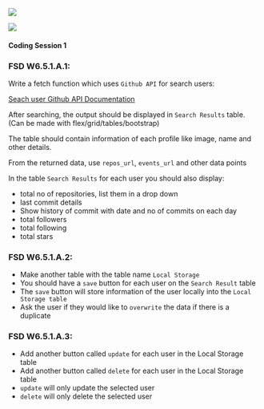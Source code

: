 ![](https://img.shields.io/badge/MASAI-SPARTANS-red?logo=&style=for-the-badge)

![](https://img.shields.io/badge/WEEK6-DAY5-green)

#### Coding Session 1
### FSD W6.5.1.A.1:

Write a fetch function which uses `Github API` for search users:

[Seach user Github API Documentation](https://developer.github.com/v3/search/#search-users)

After searching, the output should be displayed in `Search Results` table.
(Can be made with flex/grid/tables/bootstrap)

The table should contain information of each profile like image, name and other details.

From the returned data, use `repos_url`, `events_url` and other data points

In the table `Search Results` for each user you should also display:
- total no of repositories, list them in a drop down
- last commit details
- Show history of commit with date and no of commits on each day
- total followers
- total following
- total stars

### FSD W6.5.1.A.2:

- Make another table with the table name `Local Storage`
- You should have a `save` button for each user on the `Search Result` table
- The `save` button will store information of the user locally into the `Local Storage table`
- Ask the user if they would like to `overwrite` the data if there is a duplicate


### FSD W6.5.1.A.3:
- Add another button called `update` for each user in the Local Storage table
- Add another button called `delete` for each user in the Local Storage table
- `update` will only update the selected user
- `delete` will only delete the selected user